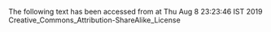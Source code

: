 The following text has been accessed from at Thu Aug 8 23:23:46 IST 2019
Creative_Commons_Attribution-ShareAlike_License
